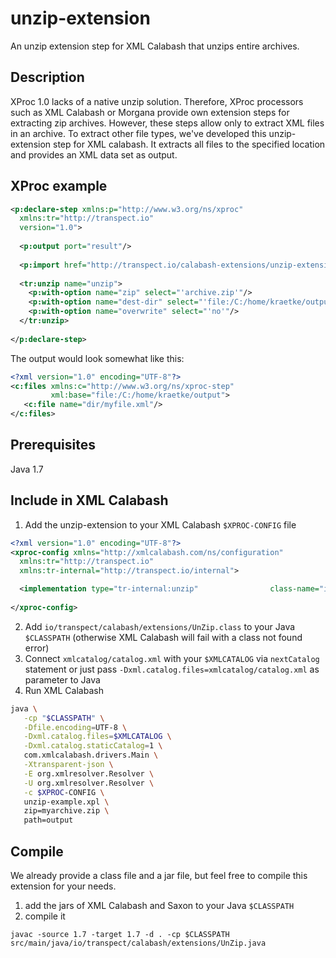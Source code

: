 # unzip-extension

An unzip extension step for XML Calabash that unzips entire archives.

## Description 

XProc 1.0 lacks of a native unzip solution. Therefore, XProc processors such as 
XML Calabash or Morgana provide own extension steps for extracting zip archives. 
However, these steps allow only to extract XML files in an archive. To extract other 
file types, we've developed this unzip-extension step for XML calabash. It extracts 
all files to the specified location and provides an XML data set as output.

## XProc example

```xml
<p:declare-step xmlns:p="http://www.w3.org/ns/xproc"
  xmlns:tr="http://transpect.io"
  version="1.0">
  
  <p:output port="result"/>
  
  <p:import href="http://transpect.io/calabash-extensions/unzip-extension/unzip-declaration.xpl"/>
  
  <tr:unzip name="unzip">
    <p:with-option name="zip" select="'archive.zip'"/>
    <p:with-option name="dest-dir" select="'file:/C:/home/kraetke/output'"/>
    <p:with-option name="overwrite" select="'no'"/>
  </tr:unzip>
  
</p:declare-step>
```

The output would look somewhat like this:

```xml
<?xml version="1.0" encoding="UTF-8"?>
<c:files xmlns:c="http://www.w3.org/ns/xproc-step"
         xml:base="file:/C:/home/kraetke/output">
   <c:file name="dir/myfile.xml"/>
</c:files>
```

## Prerequisites

Java 1.7

## Include in XML Calabash

1. Add the unzip-extension to your XML Calabash `$XPROC-CONFIG` file
```xml
<?xml version="1.0" encoding="UTF-8"?>
<xproc-config xmlns="http://xmlcalabash.com/ns/configuration"
  xmlns:tr="http://transpect.io"
  xmlns:tr-internal="http://transpect.io/internal">

  <implementation type="tr-internal:unzip"                class-name="io.transpect.calabash.extensions.UnZip"/>
  
</xproc-config>
```
2. Add `io/transpect/calabash/extensions/UnZip.class` to your Java `$CLASSPATH` (otherwise XML Calabash will fail with a class not found error)
3. Connect `xmlcatalog/catalog.xml` with your `$XMLCATALOG` via `nextCatalog` statement or just pass `‑Dxml.catalog.files=xmlcatalog/catalog.xml` as parameter to Java
4. Run XML Calabash

```bash
java \
   -cp "$CLASSPATH" \
   -Dfile.encoding=UTF-8 \
   -Dxml.catalog.files=$XMLCATALOG \
   -Dxml.catalog.staticCatalog=1 \
   com.xmlcalabash.drivers.Main \
   -Xtransparent-json \
   -E org.xmlresolver.Resolver \
   -U org.xmlresolver.Resolver \
   -c $XPROC-CONFIG \
   unzip-example.xpl \
   zip=myarchive.zip \
   path=output
```


## Compile

We already provide a class file and a jar file, but feel free to compile this extension for your needs.

1. add the jars of XML Calabash and Saxon to your Java `$CLASSPATH`
2. compile it

```
javac -source 1.7 -target 1.7 -d . -cp $CLASSPATH src/main/java/io/transpect/calabash/extensions/UnZip.java
```
